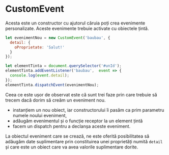 # CustomEvent

Acesta este un constructor cu ajutorul căruia poți crea evenimente personalizate. Aceste evenimente trebuie activate cu obiectele țintă.

```javascript
let evenimentNou = new CustomEvent('baubau', {
  detail: {
    oProprietate: 'Salut!'
  }
});

let elementTinta = document.querySelector('#unId');
elementTinta.addEventListener('baubau',  event => {
  console.log(event.detail);
});
elementTinta.dispatchEvent(evenimentNou);
```

Ceea ce este ușor de observat este că sunt trei faze prin care trebuie să trecem dacă dorim să creăm un eveniment nou.

-   instanțiem un nou obiect, iar constructorului îi pasăm ca prim parametru numele noului eveniment,
-   adăugăm evenimentul și o funcție receptor la un element țintă
-   facem un dispatch pentru a declanșa aceste eveniment.

La obiectul eveniment care se crează, ne este oferită posibilitatea să adăugăm date suplimentare prin constituirea unei proprietăți numită `detail` și care este un obiect care va avea valorile suplimentare dorite.
